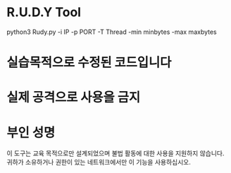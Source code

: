# R.U.D.Y Tool 
python3 Rudy.py -i IP -p PORT -T Thread -min minbytes -max maxbytes

# 실습목적으로 수정된 코드입니다
# 실제 공격으로 사용을 금지

# 부인 성명
이 도구는 교육 목적으로만 설계되었으며 불법 활동에 대한 사용을 지원하지 않습니다. 귀하가 소유하거나 권한이 있는 네트워크에서만 이 기능을 사용하십시오.
